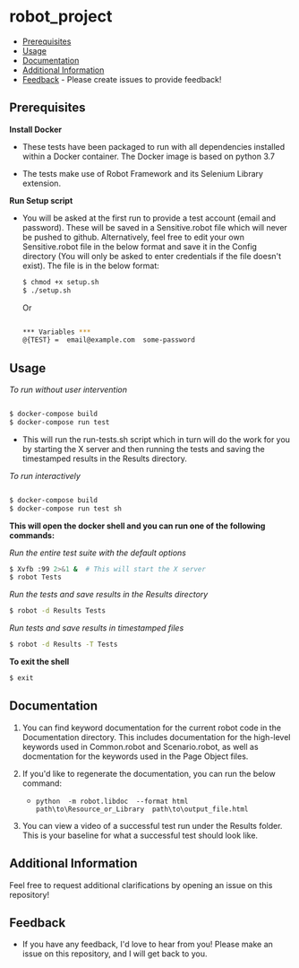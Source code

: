 # robot_project

- [Prerequisites](#prerequisites)
- [Usage](#usage)
- [Documentation](#documentation)
- [Additional Information](#additional-information)
- [Feedback](#feedback) - Please create issues to provide feedback!


## Prerequisites
**Install Docker**
  - These tests have been packaged to run with all dependencies
    installed within a Docker container. The Docker image is based on python 3.7

  - The tests make use of Robot Framework and its Selenium Library extension.



**Run Setup script**

- You will be asked at the first run to provide a test account (email and password). These will be saved in a Sensitive.robot file which will never be pushed to github. Alternatively, feel free to edit your own Sensitive.robot file in the below format and save it in the Config directory (You will only be asked to enter credentials if the file doesn't exist). The file is in the below format:


  ```bash
  $ chmod +x setup.sh
  $ ./setup.sh
  ```


  Or

  ```bash

  *** Variables ***
  @{TEST} =  email@example.com  some-password
  ```




## Usage

*To run without user intervention*


  ```bash

  $ docker-compose build
  $ docker-compose run test
  ```


- This will run the run-tests.sh script which in turn will do the work for you by starting the X server and then running the tests and saving the timestamped results
in the Results directory.






*To run interactively*

  ```bash

  $ docker-compose build
  $ docker-compose run test sh
  ```


**This will open the docker shell and you can run one of the following commands:**


  *Run the entire test suite with the default options*
    
  ``` bash
  $ Xvfb :99 2>&1 &  # This will start the X server
  $ robot Tests 
  ```

  *Run the tests and save results in the Results directory*
    
  ``` bash
  $ robot -d Results Tests
  ```

  *Run tests and save results in timestamped files*

  ``` bash
  $ robot -d Results -T Tests
  ```

**To exit the shell**
  ```bash
  $ exit
  ```


## Documentation

1. You can find keyword documentation for the current robot code in the Documentation directory.
This includes documentation for the high-level keywords used in Common.robot and Scenario.robot, as well as
docmentation for the keywords used in the Page Object files.


1. If you'd like to regenerate the documentation, you can run the below command: 
   * `python  -m robot.libdoc  --format html  path\to\Resource_or_Library  path\to\output_file.html` 


1. You can view a video of a successful test run under the Results folder. This is your baseline for what a successful test should look like.



## Additional Information

Feel free to request additional clarifications by opening an issue on this repository!




## Feedback
- If you have any feedback, I'd love to hear from
you! Please make an issue on this repository, and I will get back to you.
